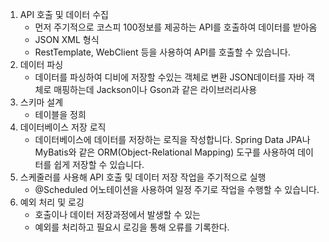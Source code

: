 1. API 호출 및 데이터 수집
    - 먼저 주기적으로 코스피 100정보를 제공하는 API를 호출하여 데이터를 받아옴
    - JSON XML 형식
    - RestTemplate, WebClient 등을 사용하여 API를 호출할 수 있습니다.
2. 데이터 파싱
    - 데이터를 파싱하여 디비에 저장할 수있는 객체로 변환 JSON데이터를 자바 객체로 매핑하는데 Jackson이나 Gson과 같은 라이브러리사용
3. 스키마 설계
    - 테이블을 정희
4. 데이터베이스 저장 로직
    - 데이터베이스에 데이터를 저장하는 로직을 작성합니다. Spring Data JPA나 MyBatis와 같은 ORM(Object-Relational Mapping) 도구를 사용하여 데이터를 쉽게 저장할 수 있습니다.
5. 스케줄러를 사용해 API 호출 및 데이터 저장 작업을 주기적으로 실행
    - @Scheduled 어노테이션을 사용하여 일정 주기로 작업을 수행할 수 있습니다.
6. 예외 처리 및 로깅
    - 호출이나 데이터 저장과정에서 발생할 수 있는
    - 예외를 처리하고 필요시 로깅을 통해 오류를 기록한다.
